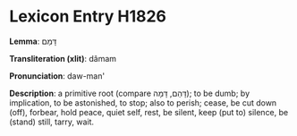 # Lexicon Entry H1826

**Lemma**: דָּמַם

**Transliteration (xlit)**: dâmam

**Pronunciation**: daw-man'

**Description**:
a primitive root (compare דָּהַם, דָּמָה); to be dumb; by implication, to be astonished, to stop; also to perish; cease, be cut down (off), forbear, hold peace, quiet self, rest, be silent, keep (put to) silence, be (stand) still, tarry, wait.

